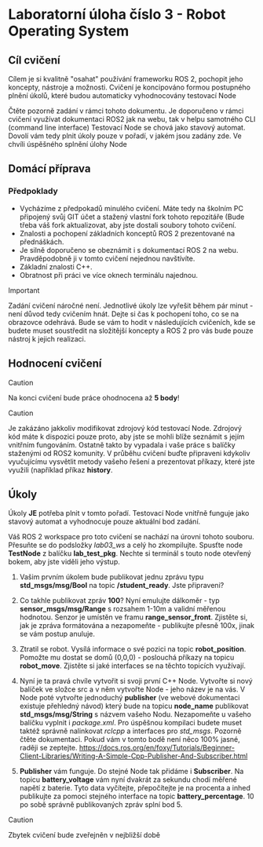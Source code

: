 # Laboratorní úloha číslo 3 - Robot Operating System

## Cíl cvičení 
Cílem je si kvalitně "osahat" používání frameworku ROS 2, pochopit jeho koncepty, nástroje a možnosti.
Cvičení je koncipováno formou postupného plnění úkolů, které budou automaticky vyhodnocovány testovací Node

Čtěte pozorně zadání v rámci tohoto dokumentu.
Je doporučeno v rámci cvičení využívat dokumentaci ROS2 jak na webu, tak v helpu samotného CLI (command line interface)
Testovací Node se chová jako stavový automat. Dovolí vám tedy plnit úkoly pouze v pořadí, v jakém jsou zadány zde. Ve chvíli úspěšného splnění úlohy Node 

## Domácí příprava

### Předpoklady

* Vycházíme z předpokadů minulého cvičení. Máte tedy na školním PC připojený svůj GIT účet a stažený vlastní fork tohoto repozitáře (Bude třeba váš fork aktualizovat, aby jste dostali soubory tohoto cvičení.
* Znalosti a pochopení základních konceptů ROS 2 prezentované na přednáškách.
* Je silně doporučeno se obeznámit i s dokumentací ROS 2 na webu. Pravděpodobně ji v tomto cvičení nejednou navštívíte.
* Základní znalosti C++.
* Obratnost při práci ve více oknech terminálu najednou.

> [!IMPORTANT]  
> Zadání cvičení náročné není. Jednotlivé úkoly lze vyřešit během pár minut - není důvod tedy cvičením hnát. Dejte si čas k pochopení toho, co se na obrazovce odehrává. Bude se vám to hodit v následujících cvičeních, kde se budete muset soustředit na složitější koncepty a ROS 2 pro vás bude pouze nástroj k jejich realizaci.

## Hodnocení cvičení

> [!CAUTION]
> Na konci cvičení bude práce ohodnocena až **5 body**!

> [!CAUTION]  
> Je zakázáno jakkoliv modifikovat zdrojový kód testovací Node. Zdrojový kód máte k dispozici pouze proto, aby jste se mohli blíže seznámit s jejím vnitřním fungováním. Ostatně takto by vypadala i vaše práce s balíčky staženými od ROS2 komunity. V průběhu cvičení buďte připraveni kdykoliv vyučujícímu vysvětlit metody vašeho řešení a prezentovat příkazy, které jste využili (například příkaz **history**.

## Úkoly

Úkoly **JE** potřeba plnit v tomto pořadí. Testovací Node vnitřně funguje jako stavový automat a vyhodnocuje pouze aktuální bod zadání.

Váš ROS 2 workspace pro toto cvičení se nachází na úrovni tohoto souboru. Přesuňte se do podsložky *lab03_ws* a celý ho zkompilujte. Spusťte node **TestNode** z balíčku **lab_test_pkg**. Nechte si terminál s touto node otevřený bokem, aby jste viděli jeho výstup.

1.  Vašim prvním úkolem bude publikovat jednu zprávu typu **std_msgs/msg/Bool** na topic **/student_ready**. Jste připraveni?

2.  Co takhle publikovat zpráv **100**? Nyní emulujte dálkoměr - typ **sensor_msgs/msg/Range** s rozsahem 1-10m a validní měřenou hodnotou. Senzor je umístěn ve framu **range_sensor_front**. Zjistěte si, jak je zpráva formátována a nezapomeňte - publikujte přesně 100x, jinak se vám postup anuluje.

3.  Ztratil se robot. Vysílá informace o své pozici na topic **robot_position**. Pomožte mu dostat se domů (0,0,0) - poslouchá příkazy na topicu **robot_move**. Zjistěte si jaké interfaces se na těchto topicích využívají.

4.  Nyní je ta pravá chvíle vytvořit si svoji první C++ Node. Vytvořte si nový balíček ve složce src a v něm vytvořte Node - jeho název je na vás. V Node poté vytvořte jednoduchý **publisher** (ve webové dokumentaci existuje přehledný návod) který bude na topicu **node_name** publikovat **std_msgs/msg/String** s názvem vašeho Nodu. Nezapomeňte u vašeho balíčku vyplnit i *package.xml*. Pro úspěšnou kompilaci budete muset taktéž správně nalinkovat *rclcpp* a interfaces pro *std_msgs*. Pozorně čtěte dokumentaci. Pokud vám v tomto bodě není něco 100% jasné, raději se zeptejte.
https://docs.ros.org/en/foxy/Tutorials/Beginner-Client-Libraries/Writing-A-Simple-Cpp-Publisher-And-Subscriber.html

5.  **Publisher** vám funguje. Do stejné Node tak přidáme i **Subscriber**. Na topicu **battery_voltage** vám nyní dvakrát za sekundu chodí měřené napětí z baterie. Tyto data vyčítejte, přepočítejte je na procenta a inhed publikujte za pomoci stejného interface na topic **battery_percentage**. 10 po sobě správně publikovaných zpráv splní bod 5.


> [!CAUTION]
> Zbytek cvičení bude zveřejněn v nejbližší době
